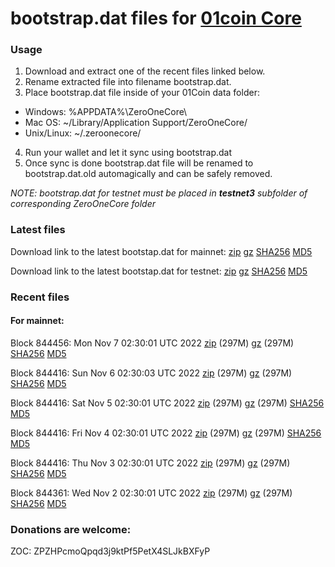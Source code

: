 # bootstrap.dat files for [01coin Core](https://01coin.io)

### Usage

1. Download and extract one of the recent files linked below.
2. Rename extracted file into filename bootstrap.dat.
3. Place bootstrap.dat file inside of your 01Coin data folder:
 - Windows: %APPDATA%\ZeroOneCore\
 - Mac OS: ~/Library/Application Support/ZeroOneCore/
 - Unix/Linux: ~/.zeroonecore/
4. Run your wallet and let it sync using bootstrap.dat
5. Once sync is done bootstrap.dat file will be renamed to bootstrap.dat.old automagically and can be safely removed.

_NOTE: bootstrap.dat for testnet must be placed in **testnet3** subfolder of corresponding ZeroOneCore folder_

### Latest files
Download link to the latest bootstap.dat for mainnet: [zip](https://files.01coin.io/mainnet/bootstrap.dat.zip) [gz](https://files.01coin.io/mainnet/bootstrap.dat.tar.gz) [SHA256](https://files.01coin.io/mainnet/sha256.txt) [MD5](https://files.01coin.io/mainnet/md5.txt)

Download link to the latest bootstap.dat for testnet: [zip](https://files.01coin.io/testnet/bootstrap.dat.zip) [gz](https://files.01coin.io/testnet/bootstrap.dat.tar.gz) [SHA256](https://files.01coin.io/testnet/sha256.txt) [MD5](https://files.01coin.io/testnet/md5.txt)

### Recent files

#### For mainnet:

Block 844456: Mon Nov  7 02:30:01 UTC 2022 [zip](https://files.01coin.io/mainnet/2022-11-07/bootstrap.dat.zip) (297M) [gz](https://files.01coin.io/mainnet/2022-11-07/bootstrap.dat.tar.gz) (297M) [SHA256](https://files.01coin.io/mainnet/2022-11-07/sha256.txt) [MD5](https://files.01coin.io/mainnet/2022-11-07/md5.txt)

Block 844416: Sun Nov  6 02:30:03 UTC 2022 [zip](https://files.01coin.io/mainnet/2022-11-06/bootstrap.dat.zip) (297M) [gz](https://files.01coin.io/mainnet/2022-11-06/bootstrap.dat.tar.gz) (297M) [SHA256](https://files.01coin.io/mainnet/2022-11-06/sha256.txt) [MD5](https://files.01coin.io/mainnet/2022-11-06/md5.txt)

Block 844416: Sat Nov  5 02:30:01 UTC 2022 [zip](https://files.01coin.io/mainnet/2022-11-05/bootstrap.dat.zip) (297M) [gz](https://files.01coin.io/mainnet/2022-11-05/bootstrap.dat.tar.gz) (297M) [SHA256](https://files.01coin.io/mainnet/2022-11-05/sha256.txt) [MD5](https://files.01coin.io/mainnet/2022-11-05/md5.txt)

Block 844416: Fri Nov  4 02:30:01 UTC 2022 [zip](https://files.01coin.io/mainnet/2022-11-04/bootstrap.dat.zip) (297M) [gz](https://files.01coin.io/mainnet/2022-11-04/bootstrap.dat.tar.gz) (297M) [SHA256](https://files.01coin.io/mainnet/2022-11-04/sha256.txt) [MD5](https://files.01coin.io/mainnet/2022-11-04/md5.txt)

Block 844416: Thu Nov  3 02:30:01 UTC 2022 [zip](https://files.01coin.io/mainnet/2022-11-03/bootstrap.dat.zip) (297M) [gz](https://files.01coin.io/mainnet/2022-11-03/bootstrap.dat.tar.gz) (297M) [SHA256](https://files.01coin.io/mainnet/2022-11-03/sha256.txt) [MD5](https://files.01coin.io/mainnet/2022-11-03/md5.txt)

Block 844361: Wed Nov  2 02:30:01 UTC 2022 [zip](https://files.01coin.io/mainnet/2022-11-02/bootstrap.dat.zip) (297M) [gz](https://files.01coin.io/mainnet/2022-11-02/bootstrap.dat.tar.gz) (297M) [SHA256](https://files.01coin.io/mainnet/2022-11-02/sha256.txt) [MD5](https://files.01coin.io/mainnet/2022-11-02/md5.txt)


### Donations are welcome:

ZOC: ZPZHPcmoQpqd3j9ktPf5PetX4SLJkBXFyP
